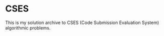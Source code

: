 # CSES
This is my solution archive to CSES (Code Submission Evaluation System) algorithmic problems.
